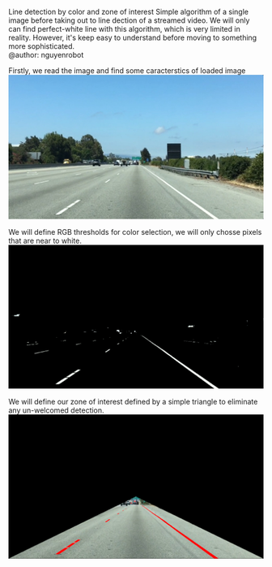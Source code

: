 Line detection by color and zone of interest Simple algorithm of a single image before taking out to line dection of a streamed video. We will only can find perfect-white line with this algorithm, which is very limited in reality. However, it's keep easy to understand before moving to something more sophisticated.  
@author: nguyenrobot

Firstly, we read the image and find some caracterstics of loaded image
![Image Credit : Udacity](test.jpg)

We will define RGB thresholds for color selection, we will only chosse pixels that are near to white.
![frame_color_selection](frame_color_selection.png)

We will define our zone of interest defined by a simple triangle to eliminate any un-welcomed detection.
![frame_zone_of_interest](frame_zone_of_interest.png)

